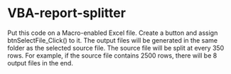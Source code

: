 # VBA-report-splitter
Put this code on a Macro-enabled Excel file. Create a button and assign btnSelectFile_Click() to it. The output files will be generated in the same folder as the selected source file. The source file will be split at every 350 rows. For example, if the source file contains 2500 rows, there will be 8 output files in the end.
